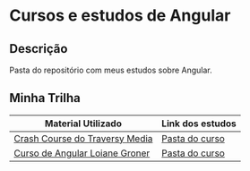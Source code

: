 # Cursos e estudos de Angular

## Descrição

Pasta do repositório com meus estudos sobre Angular.

## Minha Trilha

| Material Utilizado | Link dos estudos |
| --- | --- |
| [Crash Course do Traversy Media](https://www.youtube.com/watch?v=3dHNOWTI7H8) | [Pasta do curso](/angular/angular-crash-course/) |
| [Curso de Angular Loiane Groner](https://loiane.training/curso/angular) | [Pasta do curso](/angular/curso-loiane/) |

